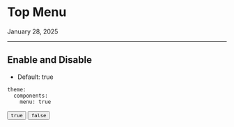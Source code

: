 # Top Menu

January 28, 2025

---
## Enable and Disable

- Default: true

```
theme:
  components:
    menu: true
```

<button component-id="component-menu" status="false"><code>true</code></button>
<button component-id="component-menu" status="true"><code>false</code></button>